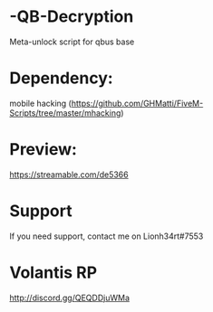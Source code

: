 # -QB-Decryption
Meta-unlock script for qbus base

# Dependency: 
mobile hacking (https://github.com/GHMatti/FiveM-Scripts/tree/master/mhacking)

# Preview: 
https://streamable.com/de5366

# Support
If you need support, contact me on Lionh34rt#7553

# Volantis RP
http://discord.gg/QEQDDjuWMa
